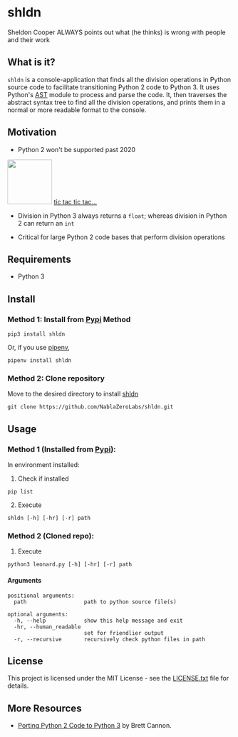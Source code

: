 # shldn
Sheldon Cooper ALWAYS points out what (he thinks) is wrong with people and their work

## What is it?

`shldn` is a console-application that finds all the division operations in
Python source code to facilitate transitioning Python 2 code to Python 3. It
uses Python's [AST](https://docs.python.org/3/library/ast.html) module to
process and parse the code. It, then traverses the abstract syntax tree to find
all the division operations, and prints them in a normal or more readable format
to the console.

## Motivation

- Python 2 won't be supported past 2020

<img
src="http://bestanimations.com/HomeOffice/Clocks/Grandfather/old-grandfather-clock-animated-gif-7.gif#.W1J27VgRJQ4.link"
width=100> [tic tac tic tac...](https://pythonclock.org/)

- Division in Python 3 always returns a `float`; whereas division in Python 2
  can return an `int`

- Critical for large Python 2 code bases that perform division operations



## Requirements
- Python 3

## Install

### Method 1: Install from [Pypi](https://pypi.org/) Method

```
pip3 install shldn
```

Or, if you use [pipenv](https://docs.pipenv.org/),
```
pipenv install shldn
```

### Method 2: Clone repository
Move to the desired directory to install [shldn](https://github.com/NablaZeroLabs/shldn)

```
git clone https://github.com/NablaZeroLabs/shldn.git
```

## Usage

### Method 1 (Installed from [Pypi](https://pypi.org/)):

In environment installed:

1. Check if installed

```
pip list
```

2. Execute

```
shldn [-h] [-hr] [-r] path
```

### Method 2 (Cloned repo):

1. Execute

```
python3 leonard.py [-h] [-hr] [-r] path

```
#### Arguments

```
positional arguments:
  path                  path to python source file(s)

optional arguments:
  -h, --help            show this help message and exit
  -hr, --human_readable
                        set for friendlier output
  -r, --recursive       recursively check python files in path
```

## License

This project is licensed under the MIT License - see the
[LICENSE.txt](https://github.com/NablaZeroLabs/shldn/blob/master/LICENSE.txt)
file for details.

## More Resources

- [Porting Python 2 Code to Python 3](https://docs.python.org/3/howto/pyporting.html) by Brett Cannon.